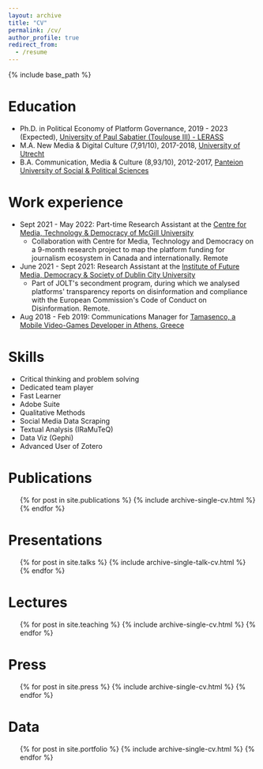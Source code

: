 ```yaml
---
layout: archive
title: "CV"
permalink: /cv/
author_profile: true
redirect_from:
  - /resume
---
```


{% include base_path %}

Education
======
* Ph.D. in Political Economy of Platform Governance, 2019 - 2023 (Expected), [University of Paul Sabatier (Toulouse III) - LERASS](https://www.lerass.com)
* M.A. New Media & Digital Culture (7,91/10), 2017-2018, [University of Utrecht](https://www.uu.nl/en/masters/new-media-digital-culture)
* B.A. Communication, Media & Culture (8,93/10), 2012-2017, [Panteion University of Social & Political Sciences](https://cmc.panteion.gr/en/)

Work experience
======
* Sept 2021 - May 2022: Part-time Research Assistant at the [Centre for Media, Technology & Democracy of McGill University](https://www.mediatechdemocracy.com)
  * Collaboration with Centre for Media, Technology and Democracy on a 9-month research project to map the platform funding for journalism ecosystem in Canada and internationally. Remote
* June 2021 - Sept 2021: Research Assistant at the [Institute of Future Media, Democracy & Society of Dublin City University](https://fujomedia.eu)
  * Part of JOLT's secondment program, during which we analysed platforms' transparency reports on disinformation and compliance with the European Commission's Code of Conduct on Disinformation. Remote.
* Aug 2018 - Feb 2019: Communications Manager for [Tamasenco, a Mobile Video-Games Developer in Athens, Greece](https://tamasenco.com)
  
Skills
======
* Critical thinking and problem solving
* Dedicated team player
* Fast Learner
* Adobe Suite
* Qualitative Methods
* Social Media Data Scraping
* Textual Analysis (IRaMuTeQ)
* Data Viz (Gephi)
* Advanced User of Zotero

Publications
======
  <ul>{% for post in site.publications %}
    {% include archive-single-cv.html %}
  {% endfor %}</ul>
  
Presentations
======
  <ul>{% for post in site.talks %}
    {% include archive-single-talk-cv.html %}
  {% endfor %}</ul>
  
Lectures
======
  <ul>{% for post in site.teaching %}
    {% include archive-single-cv.html %}
  {% endfor %}</ul>

Press
======
  <ul>{% for post in site.press %}
    {% include archive-single-cv.html %}
  {% endfor %}</ul>

Data
======
  <ul>{% for post in site.portfolio %}
    {% include archive-single-cv.html %}
  {% endfor %}</ul>
